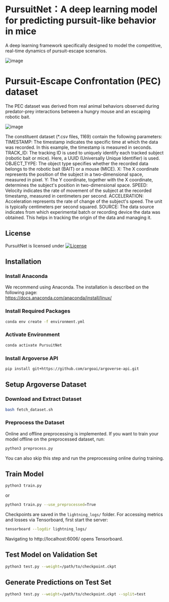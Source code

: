 # PursuitNet：A deep learning model for predicting pursuit-like behavior in mice
A deep learning framework specifically designed to model the competitive, real-time dynamics of pursuit-escape scenarios.

![image](https://github.com/user-attachments/assets/e920de59-c297-43c1-9edf-4238b2fa9cfb)

# Pursuit-Escape Confrontation (PEC) dataset
The PEC dataset was derived from real animal behaviors observed during predator-prey interactions between a hungry mouse 
and an escaping robotic bait.

![image](https://github.com/user-attachments/assets/834597b5-94eb-436a-b67e-6502860a9458)

The constituent dataset (*.csv files, 1169) contain the following parameters:
TIMESTAMP: The timestamp indicates the specific time at which the data was recorded. In this example, the timestamp is measured in seconds.
TRACK_ID: The tracking ID is used to uniquely identify each tracked subject (robotic bait or mice). Here, a UUID (Universally Unique Identifier) is used. 
OBJECT_TYPE: The object type specifies whether the recorded data belongs to the robotic bait (BAIT) or a mouse (MICE).
X: The X coordinate represents the position of the subject in a two-dimensional space, measured in pixel.
Y: The Y coordinate, together with the X coordinate, determines the subject's position in two-dimensional space.
SPEED: Velocity indicates the rate of movement of the subject at the recorded timestamp, measured in centimeters per second.
ACCELERATION: Acceleration represents the rate of change of the subject's speed. The unit is typically centimeters per second squared.
SOURCE: The data source indicates from which experimental batch or recording device the data was obtained. This helps in tracking the origin of the data and managing it.


## License
PursuitNet is licensed under
[![License](https://img.shields.io/badge/License-Apache_2.0-blue.svg)](https://opensource.org/licenses/Apache-2.0)

## Installation
### Install Anaconda
We recommend using Anaconda.
The installation is described on the following page:\
https://docs.anaconda.com/anaconda/install/linux/

### Install Required Packages
```sh
conda env create -f environment.yml
```

### Activate Environment
```sh
conda activate PursuitNet
```

### Install Argoverse API
```sh
pip install git+https://github.com/argoai/argoverse-api.git
```

## Setup Argoverse Dataset
### Download and Extract Dataset
```sh
bash fetch_dataset.sh
```

### Preprocess the Dataset
Online and offline preprocessing is implemented. If you want to train your model offline on the preprocessed dataset, run:
```sh
python3 preprocess.py
```
You can also skip this step and run the preprocessing online during training.
## Train Model
```sh
python3 train.py
```
or
```sh
python3 train.py --use_preprocessed=True
```
Checkpoints are saved in the `lightning_logs/` folder.
For accessing metrics and losses via Tensorboard, first start the server:
```sh
tensorboard --logdir lightning_logs/
```
Navigating to http://localhost:6006/ opens Tensorboard.


## Test Model on Validation Set
```sh
python3 test.py --weight=/path/to/checkpoint.ckpt
```

## Generate Predictions on Test Set
```sh
python3 test.py --weight=/path/to/checkpoint.ckpt --split=test
```
